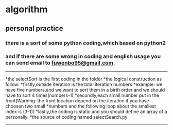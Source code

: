 # algorithm
## personal practice
### there is a sort of some python coding,which based on python2
### and if there are some wrong in coding and english usage you can send email to fuwenbo95@gmail.com.

**********************************
*the selectSort is the first coding in the folder
*the logical construction as follow:
*firstly,outside iteration is the total iteration numbers
*example:
	we have five numbers,and we want to sort them in a birth order
	and we should have to sort 4 times(numbers-1)
*secondly,each small number put in the front(Warning: the front location depend on the iteration if you have choosen two small *numbers and the following loop about the smallest index is (3-1))
*lastly,the coding is static and you should define an array of a personally.
*the source of coding named selectSearch.py
***********************************
